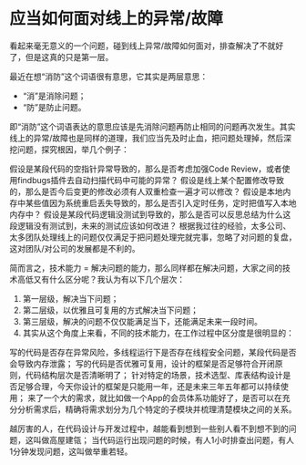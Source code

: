 # 应当如何面对线上的异常/故障

看起来毫无意义的一个问题，碰到线上异常/故障如何面对，排查解决了不就好了，但是这真的只是第一层。

最近在想“消防”这个词语很有意思，它其实是两层意思：

 - “消”是消除问题；
 - “防”是防止问题。

即“消防”这个词语表达的意思应该是先消除问题再防止相同的问题再次发生。其实线上的异常/故障也是同样的道理，我们应当先及时止血，把问题处理掉，然后深挖问题，探究根因，举几个例子：

假设是某段代码的空指针异常导致的，那么是否考虑加强Code Review，或者使用findbugs插件去自动扫描代码中可能的异常？
假设是线上某个配置修改导致的，那么是否今后变更的修改必须有人双重检查一遍才可以修改？
假设是本地内存中某些值因为系统重启丢失导致的，那么是否引入定时任务，定时把值写入本地内存中？
假设是某段代码逻辑没测试到导致的，那么是否可以反思总结为什么这段逻辑没有测试到，未来的测试应该如何改进？
根据我过往的经验，太多公司、太多团队处理线上的问题仅仅满足于把问题处理完就完事，忽略了对问题的复盘，这对团队/对公司的发展都是不利的。


简而言之，技术能力 = 解决问题的能力，那么同样都在解决问题，大家之间的技术高低又有什么区分呢？我认为有以下几个层次：

 1. 第一层级，解决当下问题；
 1. 第二层级，以优雅且可复用的方式解决当下问题；
 1. 第三层级，解决的问题不仅仅能满足当下，还能满足未来一段时间。
 1. 其实从这个角度上来看，不同的技术能力，在工作过程中区分度是很明显的：

写的代码是否存在异常风险，多线程运行下是否存在线程安全问题，某段代码是否会导致内存泄露；
写的代码是否优雅可复用，设计的框架是否足够符合开闭原则，代码结构层次是否清晰明了；
针对特定的场景，技术选型、库表结构设计是否足够合理，今天你设计的框架是只能用一年，还是未来三年五年都可以持续使用；
来了一个大的需求，就比如做一个App的会员体系功能好了，是否可以在充分分析需求后，精确将需求划分为几个特定的子模块并梳理清楚模块之间的关系。

越厉害的人，在代码设计与开发过程中，越能看到想到一些别人看不到想不到的问题，这叫做高屋建瓴；
当代码运行出现问题的时候，有人1小时排查出问题，有人1分钟发现问题，这叫做举重若轻。